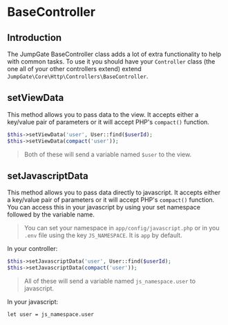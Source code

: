 # BaseController

## Introduction
The JumpGate BaseController class adds a lot of extra functionality to help with common tasks.  To use it you should have 
your `Controller` class (the one all of your other controllers extend) extend `JumpGate\Core\Http\Controllers\BaseController`.

## setViewData
This method allows you to pass data to the view.  It accepts either a key/value pair of parameters or it will accept PHP's 
`compact()` function.

```php
$this->setViewData('user', User::find($userId);
$this->setViewData(compact('user'));
```

> Both of these will send a variable named `$user` to the view.

## setJavascriptData
This method allows you to pass data directly to javascript.  It accepts either a key/value pair of parameters or it will accept PHP's 
`compact()` function.  You can access this in your javascript by using your set namespace followed by the variable name.

> You can set your namespace in `app/config/javascript.php` or in you `.env` file using the key `JS_NAMESPACE`.  It is `app`
by default.

In your controller:
```php
$this->setJavascriptData('user', User::find($userId);
$this->setJavascriptData(compact('user'));
```

> All of these will send a variable named `js_namespace.user` to javascript.

In your javascript:
```
let user = js_namespace.user
````
